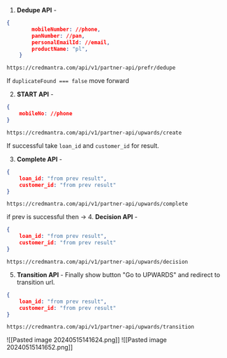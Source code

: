 1. **Dedupe API** -
```json
{
        mobileNumber: //phone,
        panNumber: //pan,
        personalEmailId: //email,
        productName: "pl",
    }
```
```
https://credmantra.com/api/v1/partner-api/prefr/dedupe
```
If ```duplicateFound === false``` move forward

2. **START API** -
```json
{
	mobileNo: //phone
}
```
```
https://credmantra.com/api/v1/partner-api/upwards/create
```
If successful take ```loan_id``` and ```customer_id``` for result.
<div style="page-break-after: always;"></div>

3. **Complete API** -
```json
{
	loan_id: "from prev result",
    customer_id: "from prev result"
}
```
```
https://credmantra.com/api/v1/partner-api/upwards/complete
```
if prev is successful then ->
4. **Decision API** -
```json
{
	loan_id: "from prev result",
    customer_id: "from prev result"
}
```
```
https://credmantra.com/api/v1/partner-api/upwards/decision
```
5.  **Transition API** - 
Finally show button "Go to UPWARDS" and redirect to transition url.
```json
{
	loan_id: "from prev result",
    customer_id: "from prev result"
}
```
```
https://credmantra.com/api/v1/partner-api/upwards/transition
```


![[Pasted image 20240515141624.png]]
![[Pasted image 20240515141652.png]]